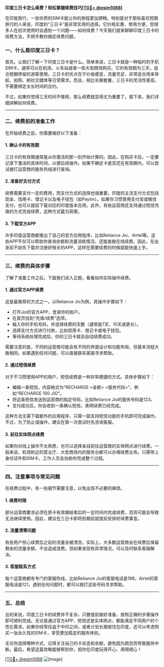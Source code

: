 **印度三日卡怎么续费？轻松掌握续费技巧[[TG💪+ @esim1088](https://t.me/s/esim1088)]**

在印度旅行，一张优质的SIM卡能让你的旅程更加顺畅。特别是对于那些喜欢短期旅行的人来说，印度的“三日卡”是非常实用的选择。它价格实惠、使用方便，但很多人在初次使用时会遇到一个问题——如何续费？今天我们就来聊聊印度三日卡的续费方法，手把手教你搞定续费问题。

### **一、什么是印度三日卡？**

首先，让我们了解一下印度三日卡是什么。简单来说，三日卡就是一种临时的手机SIM卡，通常可以在机场、火车站或者一些大型商场购买。它的有效期为三天，适合短期停留的游客使用。三日卡的优点在于价格便宜，流量充足，非常适合用来导航、拍照、刷社交媒体等日常需求。而且，相比长期套餐，三日卡的灵活性更高，不需要绑定太长时间的合约。

不过，如果你觉得三天时间不够用，那么续费就显得尤为重要了。接下来，我们详细讲解如何续费。

---

### **二、续费前的准备工作**

在开始续费之前，你需要做好以下准备：

#### **1. 确认卡的有效期**
三日卡的有效期通常是从你激活的那一刻开始计算的。因此，在购买卡后，一定要记录下激活的具体时间，以便后续操作。如果不确定卡是否还在有效期内，可以尝试拨打运营商的服务热线进行查询。

#### **2. 准备好支付方式**
续费需要支付一定的费用，而支付方式的选择也很重要。印度的主流支付方式包括现金、信用卡、借记卡以及电子钱包（如Paytm）。如果你习惯使用支付宝或微信支付，也可以提前下载对应的印度版本应用。此外，有些运营商还支持通过短信充值的方式完成续费，这种方式最为简便。

#### **3. 下载官方APP**
许多印度运营商都推出了自己的官方应用程序，比如Reliance Jio、Airtel等。这些APP不仅可以帮助你查询余额和流量消耗情况，还能直接在线续费。因此，在出发前不妨先下载并注册好相关的APP，这样在需要续费的时候就能快速上手。

---

### **三、续费的具体步骤**

了解了准备工作之后，下面我们进入正题，看看如何实际操作续费。

#### **1. 通过官方APP续费**
这是最推荐的方式之一。以Reliance Jio为例，其操作步骤如下：
- 打开Jio的官方APP，登录你的账户。
- 在首页找到“充值/续费”选项。
- 输入你的手机号码，并选择续费的天数（通常是7天、10天或更长）。
- 选择支付方式进行付款，比如信用卡、借记卡或电子钱包。
- 等待系统处理完成后，你的三日卡就会自动续费成功。

需要注意的是，不同的运营商可能会有不同的界面设计和功能布局，但基本流程大致相同。如果遇到任何问题，可以直接联系客服寻求帮助。

#### **2. 通过短信续费**
对于不习惯使用APP的用户，短信续费是一种非常便捷的方式。具体步骤如下：
- 编辑一条短信，内容格式为“RECHARGE <金额> <服务代码>”，例如“RECHARGE 100 JIO”。
- 将这条短信发送到运营商的指定号码，比如Reliance Jio的服务号码是123。
- 支付成功后，你会收到一条确认短信，表明续费已经完成。

这种方法无需下载额外的应用程序，只需一部支持短信功能的手机即可完成操作。不过，为了防止误操作，建议在第一次尝试时先咨询客服。

#### **3. 前往实体网点续费**
如果你对线上操作不太熟悉，也可以选择亲自前往运营商的实体网点进行续费。一般来说，机场附近的营业厅、大型商场内的服务台都可以办理续费业务。只需带上身份证件和SIM卡，工作人员会协助你完成整个过程。

---

### **四、注意事项与常见问题**

在续费过程中，有一些细节需要注意，以免出现不必要的麻烦。

#### **1. 续费时限**
部分运营商要求必须在原卡有效期结束后的一定时间内完成续费，否则可能会导致无法继续使用。因此，建议在三日卡即将到期前就提前安排好续费事宜。

#### **2. 流量清零问题**
有些用户担心续费后之前的流量会被清空。实际上，大多数运营商会在续费后保留剩余的流量余额，不会造成浪费。但如果发现有异常情况，可以及时联系客服解决。

#### **3. 客服联系方式**
每个运营商都有专门的客服热线，比如Reliance Jio的客服电话是198，Airtel的客服电话是121。遇到任何问题时，都可以拨打这些号码寻求帮助。

---

### **五、总结**

总的来说，印度三日卡的续费并不复杂，只要提前做好准备，按照正确的步骤操作即可顺利完成。无论是通过官方APP、短信还是实体网点，都能满足不同用户的个性化需求。如果你经常往返于中印之间，或者计划长期居住在印度，还可以考虑购买一张永久性的SIM卡，享受更加稳定的服务体验。

无论你选择哪种方式，记得关注自己的卡状态和余额，避免因为疏忽而导致服务中断。最后，希望这篇攻略能够帮到你，祝你在印度玩得开心、用得顺心！

[[TG💪+ @esim1088](https://t.me/s/esim1088) ![Image](https://i.postimg.cc/4NQfJmqS/Snipaste-2025-05-13-00-14-12.png)]